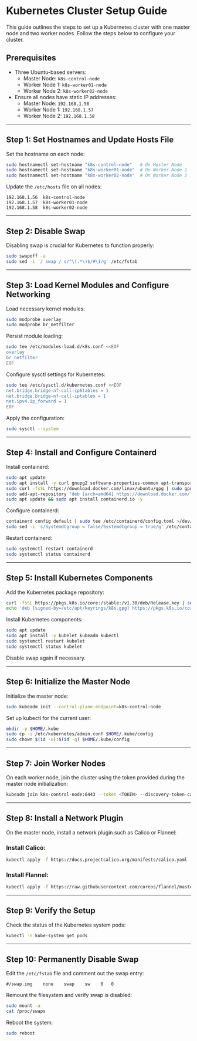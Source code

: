 # Kubernetes Cluster Setup Guide

This guide outlines the steps to set up a Kubernetes cluster with one master node and two worker nodes. Follow the steps below to configure your cluster.

## Prerequisites

- Three Ubuntu-based servers:
  - Master Node: `k8s-control-node`
  - Worker Node 1: `k8s-worker01-node`
  - Worker Node 2: `k8s-worker02-node`
- Ensure all nodes have static IP addresses:
  - Master Node: `192.168.1.56`
  - Worker Node 1: `192.168.1.57`
  - Worker Node 2: `192.168.1.58`

---

## Step 1: Set Hostnames and Update Hosts File

Set the hostname on each node:

```bash
sudo hostnamectl set-hostname "k8s-control-node"   # On Master Node
sudo hostnamectl set-hostname "k8s-worker01-node"  # On Worker Node 1
sudo hostnamectl set-hostname "k8s-worker02-node"  # On Worker Node 2
```

Update the `/etc/hosts` file on all nodes:

```plaintext
192.168.1.56  k8s-control-node
192.168.1.57  k8s-worker01-node
192.168.1.58  k8s-worker02-node
```

---

## Step 2: Disable Swap

Disabling swap is crucial for Kubernetes to function properly:

```bash
sudo swapoff -a
sudo sed -i '/ swap / s/^\(.*\)$/#\1/g' /etc/fstab
```

---

## Step 3: Load Kernel Modules and Configure Networking

Load necessary kernel modules:

```bash
sudo modprobe overlay
sudo modprobe br_netfilter
```

Persist module loading:

```bash
sudo tee /etc/modules-load.d/k8s.conf <<EOF
overlay
br_netfilter
EOF
```

Configure sysctl settings for Kubernetes:

```bash
sudo tee /etc/sysctl.d/kubernetes.conf <<EOF
net.bridge.bridge-nf-call-ip6tables = 1
net.bridge.bridge-nf-call-iptables = 1
net.ipv4.ip_forward = 1
EOF
```

Apply the configuration:

```bash
sudo sysctl --system
```

---

## Step 4: Install and Configure Containerd

Install containerd:

```bash
sudo apt update
sudo apt install -y curl gnupg2 software-properties-common apt-transport-https ca-certificates
sudo curl -fsSL https://download.docker.com/linux/ubuntu/gpg | sudo gpg --dearmor -o /etc/apt/trusted.gpg.d/containerd.gpg
sudo add-apt-repository "deb [arch=amd64] https://download.docker.com/linux/ubuntu $(lsb_release -cs) stable"
sudo apt update && sudo apt install containerd.io -y
```

Configure containerd:

```bash
containerd config default | sudo tee /etc/containerd/config.toml >/dev/null 2>&1
sudo sed -i 's/SystemdCgroup = false/SystemdCgroup = true/g' /etc/containerd/config.toml
```

Restart containerd:

```bash
sudo systemctl restart containerd
sudo systemctl status containerd
```

---

## Step 5: Install Kubernetes Components

Add the Kubernetes package repository:

```bash
curl -fsSL https://pkgs.k8s.io/core:/stable:/v1.30/deb/Release.key | sudo gpg --dearmor -o /etc/apt/keyrings/k8s.gpg
echo 'deb [signed-by=/etc/apt/keyrings/k8s.gpg] https://pkgs.k8s.io/core:/stable:/v1.31/deb/ /' | sudo tee /etc/apt/sources.list.d/k8s.list
```

Install Kubernetes components:

```bash
sudo apt update
sudo apt install -y kubelet kubeadm kubectl
sudo systemctl restart kubelet
sudo systemctl status kubelet
```

Disable swap again if necessary.

---

## Step 6: Initialize the Master Node

Initialize the master node:

```bash
sudo kubeadm init --control-plane-endpoint=k8s-control-node
```

Set up kubectl for the current user:

```bash
mkdir -p $HOME/.kube
sudo cp -i /etc/kubernetes/admin.conf $HOME/.kube/config
sudo chown $(id -u):$(id -g) $HOME/.kube/config
```

---

## Step 7: Join Worker Nodes

On each worker node, join the cluster using the token provided during the master node initialization:

```bash
kubeadm join k8s-control-node:6443 --token <TOKEN> --discovery-token-ca-cert-hash sha256:<HASH>
```

---

## Step 8: Install a Network Plugin

On the master node, install a network plugin such as Calico or Flannel:

### Install Calico:
```bash
kubectl apply -f https://docs.projectcalico.org/manifests/calico.yaml
```

### Install Flannel:
```bash
kubectl apply -f https://raw.githubusercontent.com/coreos/flannel/master/Documentation/kube-flannel.yml
```

---

## Step 9: Verify the Setup

Check the status of the Kubernetes system pods:

```bash
kubectl -n kube-system get pods
```

---

## Step 10: Permanently Disable Swap

Edit the `/etc/fstab` file and comment out the swap entry:

```plaintext
#/swap.img    none    swap    sw    0   0
```

Remount the filesystem and verify swap is disabled:

```bash
sudo mount -a
cat /proc/swaps
```

Reboot the system:

```bash
sudo reboot
```


